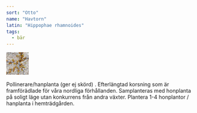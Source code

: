 ```yaml
---
sort: "Otto"
name: "Havtorn"
latin: "Hippophae rhamnoides"
tags:
  - bär
---
```


<img src="/img/hippophae-rhamnoides-otto.jpg" width="60" data-srcset="1x, 1.5x, 2x" alt="Hippophae rhamnoides" data-attribution="https://www.blomqvistplantskola.com/index.php?route=product/product&product_id=1039">

Pollinerare/hanplanta (ger ej skörd) . Efterlängtad korsning som är framförädlade för våra nordliga förhållanden. Samplanteras med honplanta på soligt läge utan konkurrens från andra växter. Plantera 1-4 honplantor / hanplanta i hemträdgården.
